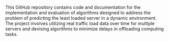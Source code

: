 This GitHub repository contains code and documentation for the implementation and evaluation of algorithms designed to address the problem of predicting the least loaded server in a dynamic environment. The project involves utilizing real traffic load data over time for multiple servers and devising algorithms to minimize delays in offloading computing tasks.
